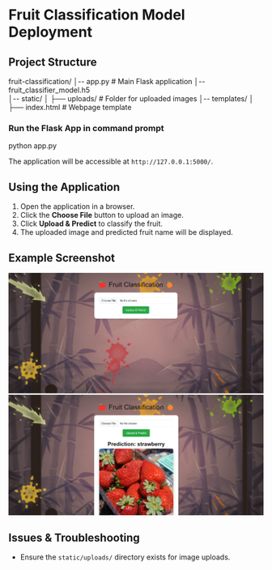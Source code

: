 # Fruit Classification Model Deployment

## Project Structure

fruit-classification/
│-- app.py                # Main Flask application
│--fruit_classifier_model.h5  
│-- static/
│   ├── uploads/          # Folder for uploaded images
│-- templates/
│   ├── index.html        # Webpage template


###  Run the Flask App in command prompt

python app.py


The application will be accessible at `http://127.0.0.1:5000/`.

## Using the Application
1. Open the application in a browser.
2. Click the **Choose File** button to upload an image.
3. Click **Upload & Predict** to classify the fruit.
4. The uploaded image and predicted fruit name will be displayed.

## Example Screenshot

![Deployed Screenshot](Deployment/before.png)
![Output Screenshot](Deployment/after.png)

## Issues & Troubleshooting
- Ensure the `static/uploads/` directory exists for image uploads.

